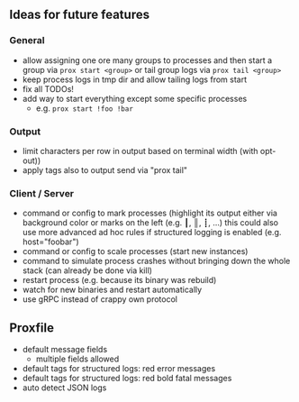 ## Ideas for future features

### General
- allow assigning one ore many groups to processes and then start a group via `prox start <group>` or tail group logs via `prox tail <group>`
- keep process logs in tmp dir and allow tailing logs from start
- fix all TODOs!
- add way to start everything except some specific processes
  - e.g. `prox start !foo !bar`

### Output
- limit characters per row in output based on terminal width (with opt-out))
- apply tags also to output send via "prox tail"

### Client / Server
- command or config to mark processes (highlight its output either via background color or marks on the left (e.g. ┃, ║, ┋, …)
  this could also use more advanced ad hoc rules if structured logging is enabled (e.g. host="foobar")
- command or config to scale processes (start new instances)
- command to simulate process crashes without bringing down the whole stack (can already be done via kill)
- restart process (e.g. because its binary was rebuild)
- watch for new binaries and restart automatically
- use gRPC instead of crappy own protocol

## Proxfile
- default message fields
  - multiple fields allowed
- default tags for structured logs: red      error messages
- default tags for structured logs: red bold fatal messages
- auto detect JSON logs
